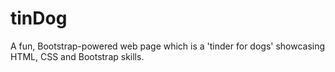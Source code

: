 # tinDog
A fun, Bootstrap-powered web page which is a 'tinder for dogs' showcasing HTML, CSS and Bootstrap skills.
